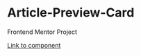 # Article-Preview-Card
Frontend Mentor Project


[Link to component](https://article-preview-mk.netlify.app/)
